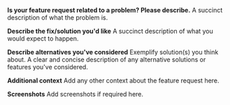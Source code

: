 **Is your feature request related to a problem? Please describe.**
A succinct description of what the problem is.

**Describe the fix/solution you'd like**
A succinct description of what you would expect to happen.

**Describe alternatives you've considered**
Exemplify solution(s) you think about.
A clear and concise description of any alternative solutions or features you've considered.

**Additional context**
Add any other context about the feature request here.

**Screenshots**
Add screenshots if required here.
